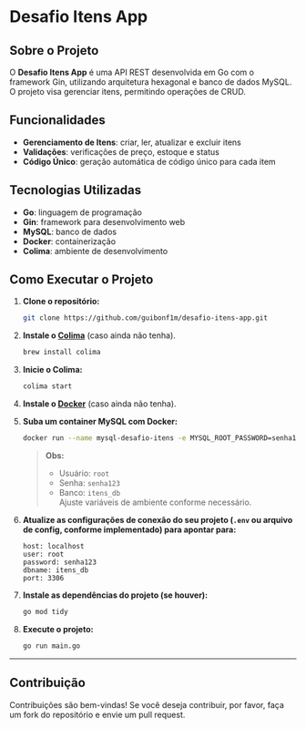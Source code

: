 # Desafio Itens App

## Sobre o Projeto
O **Desafio Itens App** é uma API REST desenvolvida em Go com o framework Gin, utilizando arquitetura hexagonal e banco de dados MySQL. O projeto visa gerenciar itens, permitindo operações de CRUD.

## Funcionalidades
- **Gerenciamento de Itens**: criar, ler, atualizar e excluir itens
- **Validações**: verificações de preço, estoque e status
- **Código Único**: geração automática de código único para cada item

## Tecnologias Utilizadas
- **Go**: linguagem de programação
- **Gin**: framework para desenvolvimento web
- **MySQL**: banco de dados
- **Docker**: containerização
- **Colima**: ambiente de desenvolvimento

## Como Executar o Projeto

1. **Clone o repositório:**
   ```sh
   git clone https://github.com/guibonf1m/desafio-itens-app.git
   ```

2. **Instale o [Colima](https://github.com/abiosoft/colima)** (caso ainda não tenha).
   ```sh
   brew install colima
   ```

3. **Inicie o Colima:**
   ```sh
   colima start
   ```

4. **Instale o [Docker](https://www.docker.com/get-started/)** (caso ainda não tenha).

5. **Suba um container MySQL com Docker:**
   ```sh
   docker run --name mysql-desafio-itens -e MYSQL_ROOT_PASSWORD=senha123 -e MYSQL_DATABASE=itens_db -p 3306:3306 -d mysql:8
   ```
   > **Obs:**  
   > - Usuário: `root`  
   > - Senha: `senha123`  
   > - Banco: `itens_db`  
   > Ajuste variáveis de ambiente conforme necessário.

6. **Atualize as configurações de conexão do seu projeto (`.env` ou arquivo de config, conforme implementado) para apontar para:**  
   ```
   host: localhost  
   user: root  
   password: senha123  
   dbname: itens_db  
   port: 3306
   ```

7. **Instale as dependências do projeto (se houver):**
   ```sh
   go mod tidy
   ```

8. **Execute o projeto:**
   ```sh
   go run main.go
   ```

---

## Contribuição

Contribuições são bem-vindas! Se você deseja contribuir, por favor, faça um fork do repositório e envie um pull request.
